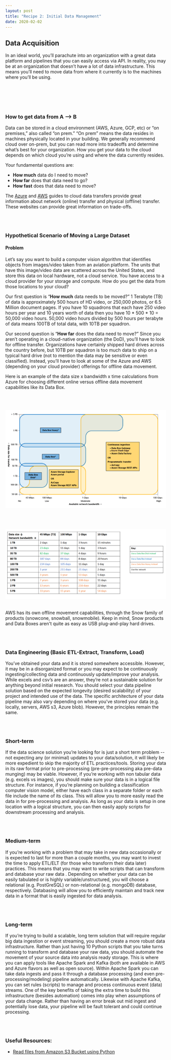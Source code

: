 ```yaml
---
layout: post
title: "Recipe 2: Initial Data Management"
date: 2020-02-02
---
```

## Data Acquisition

In an ideal world, you’ll parachute into an organization with a great data platform and pipelines that you can easily access via API. In reality, you may be at an organization that doesn’t have a lot of data infrastructure. This means you’ll need to move data from where it currently is to the machines where you’ll be using.

<br><br><br><br>
### How to get data from A —> B
Data can be stored in a cloud environment (AWS, Azure, GCP, etc) or “on premises,” also called “on prem.” “On prem” means the data resides in machines physically located in your building. We generally recommend cloud over on-prem, but you can read more into tradeoffs and determine what’s best for your organization. How you get your data to the cloud depends on which cloud you’re using and where the data currently resides.


Your fundamental questions are:
- **How much** data do I need to move?
- **How far** does that data need to go?
- **How fast** does that data need to move?

The [Azure](https://docs.microsoft.com/en-us/azure/storage/common/storage-choose-data-transfer-solution) and [AWS](https://docs.microsoft.com/en-us/azure/storage/common/storage-choose-data-transfer-solution) guides to cloud data transfers provide great information about network (online) transfer and physical (offline) transfer. These websites can provide great information on trade-offs.

<br><br>
### Hypothetical Scenario of Moving a Large Dataset

#### Problem
Let’s say you want to build a computer vision algorithm that identifies objects from images/video taken from an aviation platform. The units that have this image/video data are scattered across the United States, and store this data on local hardware, not a cloud service. You have access to a cloud provider for your storage and compute. How do you get the data from those locations to your cloud?


Our first question is “**How much** data needs to be moved?” 1 Terabyte (TB) of data is approximately 500 hours of HD video, or 250,000 photos, or 6.5 Million document pages. If you have 10 squadrons that each have 250 video hours per year and 10 years worth of data then you have 10 * 500 * 10 = 50,000 video hours. 50,000 video hours divided by 500 hours per terabyte of data means 100TB of total data, with 10TB per squadron.

Our second question is “**How far** does the data need to move?” Since you aren’t operating in a cloud-native organization (the DoD), you’ll have to look for offline transfer. Organizations have certainly shipped hard drives across the country before, but 10TB per squadron is too much data to ship on a typical hard drive (not to mention the data may be sensitive or even classified). Instead, you’ll have to look at some of the Azure and AWS (depending on your cloud provider) offerings for offline data movement.

Here is an example of the data size x bandwidth x time calculations from Azure for choosing different online versus offline data movement capabilities like its Data Box.

<br><br>

![Azure Data Transfer](/assets/recipe2/azure_data_transfer_image.png)

<br><br>


![Data Time Table](/assets/recipe2/azure_data_transfer_time_table.png)
<br><br>


AWS has its own offline movement capabilities, through the Snow family of products (snowcone, snowball, snowmobile). Keep in mind, Snow products and Data Boxes aren't quite as easy as USB plug-and-play hard drives.


<br><br>
### Data Engineering (Basic ETL-Extract, Transform, Load)
You’ve obtained your data and it is stored somewhere accessible. However, it may be in a disorganized format or you may expect to be continuously ingesting/collecting data and continuously update/improve your analysis.  While excels and csv’s are an answer, they’re not a sustainable solution for anything beyond initial research.  You should select your data pipeline  solution based on the expected longevity (desired scalability) of your project and intended use of the data. The specific architecture of your data pipeline  may also vary depending on where you’ve stored your data (e.g. locally, servers, AWS s3, Azure blob). However, the principles remain the same.

<br><br>
### Short-term
If the data science solution you’re looking for is just a short term problem --not expecting any (or minimal) updates to your data/solution, it will likely be more expedient to skip the majority of ETL practices/tools. Storing your data in its raw format prior to pre-processing (pre-pre-processing  aka pre-data munging) may be viable. However, if you’re working with non tabular data (e.g. excels vs images), you should make sure your data is in a logical file structure. For instance, if you’re planning on building a classification computer vision model, either have each class in a separate folder or each file include the name of its class. This will allow you to more easily read the data in for pre-processing and analysis. As long as your data is setup in one location with a logical structure, you can then easily apply scripts for downstream processing and analysis.

<br><br>
### Medium-term
If you’re working with a problem that may take in new data occasionally or is expected to last for more than a couple months, you may want to invest the time to apply ETL/ELT  (for those who transform their data later) practices.  This means that you may want to write scripts that can transform and  database your raw data . Depending on whether your data can be easily tabulated or is highly variable/unstructured, you will choose a relational  (e.g. PostGreSQL) or non-relational (e.g. mongoDB)  database, respectively.  Databasing will allow you to efficiently maintain and track new data in a format that is easily ingested for data analysis.

<br><br>
### Long-term
If you’re trying to build a scalable, long term solution that will require regular big data ingestion or event streaming, you should create a more robust data infrastructure. Rather than just having 10 Python scripts that you take turns running to transform and database your raw data, you should automate the movement of your source data into analysis ready storage.  This is where you can apply tools like Apache Spark and Kafka (both are available in AWS and Azure flavors as well as open source). Within Apache Spark you can take data ingests and pass it through a database processing (and even pre-processing/modeling) pipeline automatically. Likewise with Apache Kafka, you can set rules (scripts) to manage and process continuous event (data) streams. One of the key benefits of taking the extra time to build this infrastructure (besides automation) comes into play when assumptions of your data change. Rather than having an error break out mid ingest and potentially lose data,  your pipeline will be fault tolerant and could continue processing.

<br><br>
### Useful Resources:
- [Read files from Amazon S3 Bucket using Python](https://medium.com/@ajeet214/read-files-from-amazon-s3-bucket-using-Python-11c4cacce269 )
